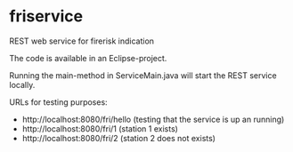 # friservice
REST web service for firerisk indication

The code is available in an Eclipse-project. 

Running the main-method in ServiceMain.java will start the REST service locally.

URLs for testing purposes:

- http://localhost:8080/fri/hello (testing that the service is up an running)
- http://localhost:8080/fri/1 (station 1 exists)
- http://localhost:8080/fri/2 (station 2 does not exists)
